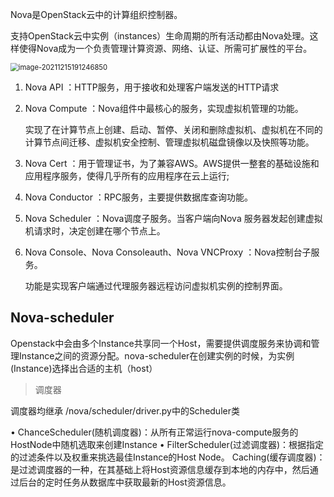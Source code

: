 Nova是OpenStack云中的计算组织控制器。

支持OpenStack云中实例（instances）生命周期的所有活动都由Nova处理。这样使得Nova成为一个负责管理计算资源、网络、认证、所需可扩展性的平台。

<img src="https://gitee.com/fjboy/cdn/raw/image-bed/2021/12/18/image-20211215191246850.png" alt="image-20211215191246850" style="zoom: 80%;" />

 

1. Nova API     ：HTTP服务，用于接收和处理客户端发送的HTTP请求

2. Nova Compute     ：Nova组件中最核心的服务，实现虚拟机管理的功能。

    实现了在计算节点上创建、启动、暂停、关闭和删除虚拟机、虚拟机在不同的计算节点间迁移、虚拟机安全控制、管理虚拟机磁盘镜像以及快照等功能。

3. Nova Cert     ：用于管理证书，为了兼容AWS。AWS提供一整套的基础设施和应用程序服务，使得几乎所有的应用程序在云上运行;

4. Nova Conductor     ：RPC服务，主要提供数据库查询功能。

5. Nova Scheduler     ：Nova调度子服务。当客户端向Nova 服务器发起创建虚拟机请求时，决定创建在哪个节点上。

6. Nova Console、Nova     Consoleauth、Nova VNCProxy ：Nova控制台子服务。

    功能是实现客户端通过代理服务器远程访问虚拟机实例的控制界面。



## Nova-scheduler

Openstack中会由多个Instance共享同一个Host，需要提供调度服务来协调和管理Instance之间的资源分配。nova-scheduler在创建实例的时候，为实例(Instance)选择出合适的主机（host）

> 调度器

调度器均继承 /nova/scheduler/driver.py中的Scheduler类

• ChanceScheduler(随机调度器)：从所有正常运行nova-compute服务的HostNode中随机选取来创建Instance
• FilterScheduler(过滤调度器)：根据指定的过滤条件以及权重来挑选最佳Instance的Host Node。
Caching(缓存调度器)：是过滤调度器的一种，在其基础上将Host资源信息缓存到本地的内存中，然后通过后台的定时任务从数据库中获取最新的Host资源信息。
